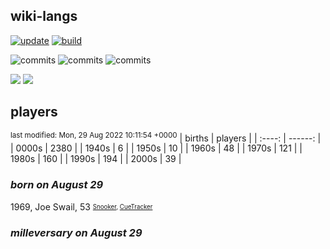 ## wiki-langs
[![update](https://github.com/dreamerminsk/wiki-langs/actions/workflows/update-tables.yml/badge.svg)](https://github.com/dreamerminsk/wiki-langs/actions/workflows/update-tables.yml)
[![build](https://github.com/dreamerminsk/wiki-langs/actions/workflows/build.yml/badge.svg)](https://github.com/dreamerminsk/wiki-langs/actions/workflows/build.yml)

![commits](https://img.shields.io/github/commit-activity/y/dreamerminsk/wiki-langs)
![commits](https://img.shields.io/github/commit-activity/m/dreamerminsk/wiki-langs)
![commits](https://img.shields.io/github/commit-activity/w/dreamerminsk/wiki-langs)

![](https://img.shields.io/github/languages/code-size/dreamerminsk/wiki-langs)
![](https://img.shields.io/github/repo-size/dreamerminsk/wiki-langs)

## players
<sup>last modified: Mon, 29 Aug 2022 10:11:54 +0000</sup>
| births | players |
| :----: | ------: |
| 0000s | 2380 |
| 1940s | 6 |
| 1950s | 10 |
| 1960s | 48 |
| 1970s | 121 |
| 1980s | 160 |
| 1990s | 194 |
| 2000s | 39 |

### ***born on August 29***
1969, Joe Swail, 53 <sub><sup>[Snooker](http://www.snooker.org/res/index.asp?player=35), [CueTracker](http://cuetracker.net/Players/joe-swail/)</sup></sub>


### ***milleversary on August 29***



